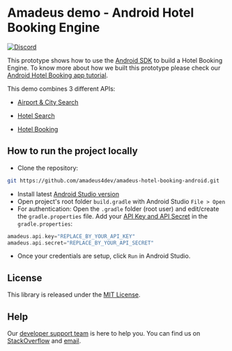 # Amadeus demo - Android Hotel Booking Engine

[![Discord](https://img.shields.io/discord/696822960023011329?label=&logo=discord&logoColor=ffffff&color=7389D8&labelColor=6A7EC2)](https://discord.gg/cVrFBqx)

This prototype shows how to use the [Android SDK](https://github.com/amadeus4dev/amadeus-android) to build a Hotel Booking Engine.
To know more about how we built this prototype please check our [Android Hotel Booking app tutorial](https://developers.amadeus.com/blog/android-hotel-booking-app-tutorial).


This demo combines 3 different APIs:
* [Airport & City Search](https://developers.amadeus.com/self-service/category/air/api-doc/airport-and-city-search/api-reference)

* [Hotel Search](https://developers.amadeus.com/self-service/category/hotel/api-doc/hotel-search/api-reference)

* [Hotel Booking](https://developers.amadeus.com/self-service/category/hotel/api-doc/hotel-booking/api-reference)

## How to run the project locally

* Clone the repository:
```sh
git https://github.com/amadeus4dev/amadeus-hotel-booking-android.git
```

* Install latest [Android Studio version](https://developer.android.com/studio)
* Open project's root folder `build.gradle` with Android Studio `File > Open`
* For authentication: Open the `.gradle` folder (root user) and edit/create the `gradle.properties` file. Add your [API Key and API Secret](https://developers.amadeus.com/get-started/get-started-with-self-service-apis-335) in the `gradle.properties`:
```gradle
amadeus.api.key="REPLACE_BY_YOUR_API_KEY"
amadeus.api.secret="REPLACE_BY_YOUR_API_SECRET"
```
* Once your credentials are setup, click `Run` in Android Studio.

## License

This library is released under the [MIT License](LICENSE).

## Help

Our [developer support team](https://developers.amadeus.com/support) is here
to help you. You can find us on
[StackOverflow](https://stackoverflow.com/questions/tagged/amadeus) and
[email](mailto:developers@amadeus.com).

